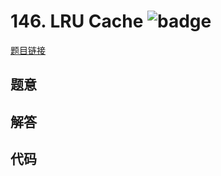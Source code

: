 # 146. LRU Cache ![badge](https://img.shields.io/badge/-medium-yellow?style=flat-square)

[题目链接](https://leetcode.com/problems/lru-cache)

## 题意

## 解答

## 代码

